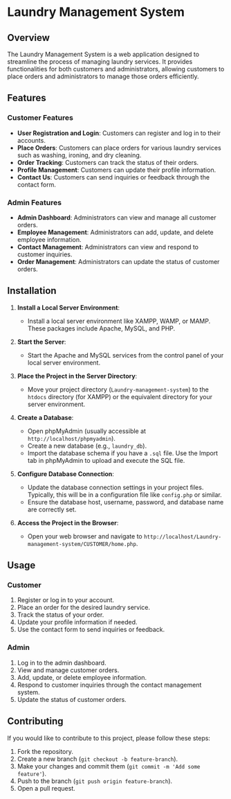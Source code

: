 # Laundry Management System

## Overview

The Laundry Management System is a web application designed to streamline the process of managing laundry services. It provides functionalities for both customers and administrators, allowing customers to place orders and administrators to manage those orders efficiently.

## Features

### Customer Features

- **User Registration and Login**: Customers can register and log in to their accounts.
- **Place Orders**: Customers can place orders for various laundry services such as washing, ironing, and dry cleaning.
- **Order Tracking**: Customers can track the status of their orders.
- **Profile Management**: Customers can update their profile information.
- **Contact Us**: Customers can send inquiries or feedback through the contact form.

### Admin Features

- **Admin Dashboard**: Administrators can view and manage all customer orders.
- **Employee Management**: Administrators can add, update, and delete employee information.
- **Contact Management**: Administrators can view and respond to customer inquiries.
- **Order Management**: Administrators can update the status of customer orders.

## Installation

1. **Install a Local Server Environment**:

   - Install a local server environment like XAMPP, WAMP, or MAMP. These packages include Apache, MySQL, and PHP.

2. **Start the Server**:

   - Start the Apache and MySQL services from the control panel of your local server environment.

3. **Place the Project in the Server Directory**:

   - Move your project directory (`Laundry-management-system`) to the `htdocs` directory (for XAMPP) or the equivalent directory for your server environment.

4. **Create a Database**:

   - Open phpMyAdmin (usually accessible at `http://localhost/phpmyadmin`).
   - Create a new database (e.g., `laundry_db`).
   - Import the database schema if you have a `.sql` file. Use the Import tab in phpMyAdmin to upload and execute the SQL file.

5. **Configure Database Connection**:

   - Update the database connection settings in your project files. Typically, this will be in a configuration file like `config.php` or similar.
   - Ensure the database host, username, password, and database name are correctly set.

6. **Access the Project in the Browser**:
   - Open your web browser and navigate to `http://localhost/Laundry-management-system/CUSTOMER/home.php`.

## Usage

### Customer

1. Register or log in to your account.
2. Place an order for the desired laundry service.
3. Track the status of your order.
4. Update your profile information if needed.
5. Use the contact form to send inquiries or feedback.

### Admin

1. Log in to the admin dashboard.
2. View and manage customer orders.
3. Add, update, or delete employee information.
4. Respond to customer inquiries through the contact management system.
5. Update the status of customer orders.

## Contributing

If you would like to contribute to this project, please follow these steps:

1. Fork the repository.
2. Create a new branch (`git checkout -b feature-branch`).
3. Make your changes and commit them (`git commit -m 'Add some feature'`).
4. Push to the branch (`git push origin feature-branch`).
5. Open a pull request.
